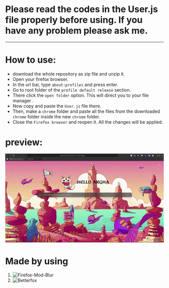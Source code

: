 # Please read the codes in the User.js file properly before using. If you have any problem please ask me.
*********************************************************************************************************


# How to use:

* download the whole repository as zip file and unzip it.
* Open your firefox browser.
* In the url bar, type `about:profiles` and press enter.
* Go to root folder of the `profile default release` section.
* There click the `open folder` option. This will direct you to your file manager .
* Now copy and paste the `User.js` file there.
* Then, make a `chrome` folder and paste all the files from the downloaded `chrome` folder inside the new `chrome` folder.
* Close the `Firefox browser` and reopen it. All the changes will be applied.


# preview:

![](https://github.com/arg387/Firefox-browser-settings-edit/blob/main/Recording%202025-02-24%20150023.gif)


# Made by using

1. ![Firefox-Mod-Blur
](https://github.com/datguypiko/Firefox-Mod-Blur)
2. ![Betterfox](https://github.com/yokoffing/Betterfox?tab=readme-ov-file)



